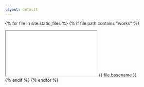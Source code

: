 ```yaml
---
layout: default
---
```


{% for file in site.static_files %}
  {% if file.path contains "works" %}
    <div markdown="0">
      <iframe class="demo-frame" src="/void{{ file.path }}"></iframe>
      <a href="{{ file.path | absolute_url }}">{{ file.basename }}</a>
    </div>
  {% endif %}
{% endfor %}
